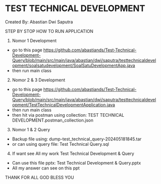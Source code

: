 <h1>TEST TECHNICAL DEVELOPMENT</h1>
<p>Created By: Abastian Dwi Saputra</p>

STEP BY STOP HOW TO RUN APPLICATION
1. Nomor 1 Development
- go to this page 
https://github.com/abastiands/Test-Technical-Development-Query/blob/main/src/main/java/abastian/dwi/saputra/testtechnicaldevelopment/soalsatudevelopment/SoalSatuDevelopmentApp.java
- then run main class
2. Nomor 2 & 3 Development
- go to this page
https://github.com/abastiands/Test-Technical-Development-Query/blob/main/src/main/java/abastian/dwi/saputra/testtechnicaldevelopment/TestTechnicalDevelopmentApplication.java
- then run main class
- then hit via postman using collection: TEST TECHNICAL DEVELOPMENT.postman_collection.json
3. Nomor 1 & 2 Query
- Backup file using: dump-test_technical_query-202405181845.tar
- or can using query file: Test Technical Query.sql
4. If want see All my work Test Technical Development & Query
- Can use this file pptx: Test Technical Development & Query.pptx
- All my answer can see on this ppt

THANK FOR ALL
GOD BLESS YOU
